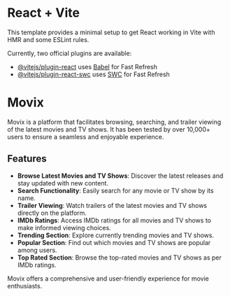 # React + Vite

This template provides a minimal setup to get React working in Vite with HMR and some ESLint rules.
 
Currently, two official plugins are available:

- [@vitejs/plugin-react](https://github.com/vitejs/vite-plugin-react/blob/main/packages/plugin-react/README.md) uses [Babel](https://babeljs.io/) for Fast Refresh
- [@vitejs/plugin-react-swc](https://github.com/vitejs/vite-plugin-react-swc) uses [SWC](https://swc.rs/) for Fast Refresh

# Movix

Movix is a platform that facilitates browsing, searching, and trailer viewing of the latest movies and TV shows. It has been tested by over 10,000+ users to ensure a seamless and enjoyable experience.

## Features

- **Browse Latest Movies and TV Shows**: Discover the latest releases and stay updated with new content.
- **Search Functionality**: Easily search for any movie or TV show by its name.
- **Trailer Viewing**: Watch trailers of the latest movies and TV shows directly on the platform.
- **IMDb Ratings**: Access IMDb ratings for all movies and TV shows to make informed viewing choices.
- **Trending Section**: Explore currently trending movies and TV shows.
- **Popular Section**: Find out which movies and TV shows are popular among users.
- **Top Rated Section**: Browse the top-rated movies and TV shows as per IMDb ratings.

Movix offers a comprehensive and user-friendly experience for movie enthusiasts.
